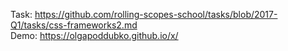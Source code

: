 Task: https://github.com/rolling-scopes-school/tasks/blob/2017-Q1/tasks/css-frameworks2.md</br>
Demo: https://olgapoddubko.github.io/x/